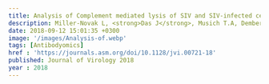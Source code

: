 ```yaml
---
title: Analysis of Complement mediated lysis of SIV and SIV-infected cells reveals sex differences in vaccine-induced immune responses and protection from infection in Rhesus macaques
description: Miller-Novak L, <strong>Das J</strong>, Musich T.A, Demberg T, Weiner J.A, Venzon D.J, Mohanram V, Vargas-Inchaustegui D.A, Tuero I, Ackerman M.E, Alter G, Robert-Guroff M
date: 2018-09-12 15:01:35 +0300
image: '/images/Analysis-of.webp'
tags: [Antibodyomics]
href : 'https://journals.asm.org/doi/10.1128/jvi.00721-18'
published: Journal of Virology 2018
year : 2018
---
```

